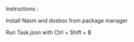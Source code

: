Instructions : 

Install Nasm and dosbox from package manager

Run Task.json with Ctrl + Shift + B 

